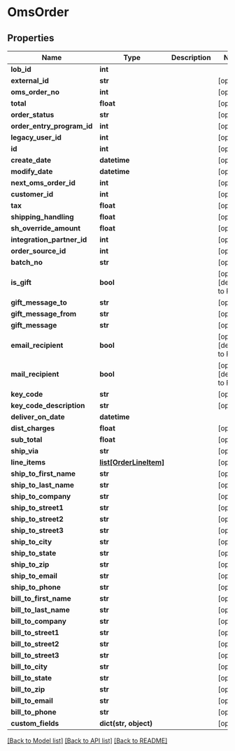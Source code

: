 # OmsOrder

## Properties
Name | Type | Description | Notes
------------ | ------------- | ------------- | -------------
**lob_id** | **int** |  | 
**external_id** | **str** |  | [optional] 
**oms_order_no** | **int** |  | [optional] 
**total** | **float** |  | [optional] 
**order_status** | **str** |  | [optional] 
**order_entry_program_id** | **int** |  | [optional] 
**legacy_user_id** | **int** |  | [optional] 
**id** | **int** |  | [optional] 
**create_date** | **datetime** |  | [optional] 
**modify_date** | **datetime** |  | [optional] 
**next_oms_order_id** | **int** |  | [optional] 
**customer_id** | **int** |  | [optional] 
**tax** | **float** |  | [optional] 
**shipping_handling** | **float** |  | [optional] 
**sh_override_amount** | **float** |  | [optional] 
**integration_partner_id** | **int** |  | [optional] 
**order_source_id** | **int** |  | [optional] 
**batch_no** | **str** |  | [optional] 
**is_gift** | **bool** |  | [optional] [default to False]
**gift_message_to** | **str** |  | [optional] 
**gift_message_from** | **str** |  | [optional] 
**gift_message** | **str** |  | [optional] 
**email_recipient** | **bool** |  | [optional] [default to False]
**mail_recipient** | **bool** |  | [optional] [default to False]
**key_code** | **str** |  | [optional] 
**key_code_description** | **str** |  | [optional] 
**deliver_on_date** | **datetime** |  | 
**dist_charges** | **float** |  | [optional] 
**sub_total** | **float** |  | [optional] 
**ship_via** | **str** |  | [optional] 
**line_items** | [**list[OrderLineItem]**](OrderLineItem.md) |  | [optional] 
**ship_to_first_name** | **str** |  | [optional] 
**ship_to_last_name** | **str** |  | [optional] 
**ship_to_company** | **str** |  | [optional] 
**ship_to_street1** | **str** |  | [optional] 
**ship_to_street2** | **str** |  | [optional] 
**ship_to_street3** | **str** |  | [optional] 
**ship_to_city** | **str** |  | [optional] 
**ship_to_state** | **str** |  | [optional] 
**ship_to_zip** | **str** |  | [optional] 
**ship_to_email** | **str** |  | [optional] 
**ship_to_phone** | **str** |  | [optional] 
**bill_to_first_name** | **str** |  | [optional] 
**bill_to_last_name** | **str** |  | [optional] 
**bill_to_company** | **str** |  | [optional] 
**bill_to_street1** | **str** |  | [optional] 
**bill_to_street2** | **str** |  | [optional] 
**bill_to_street3** | **str** |  | [optional] 
**bill_to_city** | **str** |  | [optional] 
**bill_to_state** | **str** |  | [optional] 
**bill_to_zip** | **str** |  | [optional] 
**bill_to_email** | **str** |  | [optional] 
**bill_to_phone** | **str** |  | [optional] 
**custom_fields** | **dict(str, object)** |  | [optional] 

[[Back to Model list]](../README.md#documentation-for-models) [[Back to API list]](../README.md#documentation-for-api-endpoints) [[Back to README]](../README.md)


